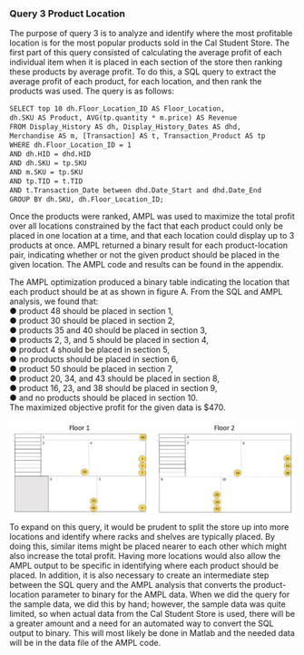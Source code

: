 ### Query 3 Product Location

The purpose of query 3 is to analyze and identify where the most profitable location is for the most popular products sold in the Cal Student Store. The first part of this query consisted of calculating the average profit of each individual item when it is placed in each section of the store then ranking these products by average profit. To do this, a SQL query to extract the average profit of each product, for each location, and then rank the products was used. The query is as follows: 

	SELECT top 10 dh.Floor_Location_ID AS Floor_Location, 
	dh.SKU AS Product, AVG(tp.quantity * m.price) AS Revenue
	FROM Display_History AS dh, Display_History_Dates AS dhd, 
	Merchandise AS m, [Transaction] AS t, Transaction_Product AS tp
	WHERE dh.Floor_Location_ID = 1
	AND dh.HID = dhd.HID 
	AND dh.SKU = tp.SKU
	AND m.SKU = tp.SKU
	AND tp.TID = t.TID
	AND t.Transaction_Date between dhd.Date_Start and dhd.Date_End
	GROUP BY dh.SKU, dh.Floor_Location_ID;

Once the products were ranked, AMPL was used to maximize the total profit over all locations constrained by the fact that each product could only be placed in one location at a time, and that each location could display up to 3 products at once. AMPL returned a binary result for each product-location pair, indicating whether or not the given product should be placed in the given location. The AMPL code and results can be found in the appendix.

The AMPL optimization produced a binary table indicating the location that each product should be at as shown in figure A. From the SQL and AMPL analysis, we found that:   
●	product 48 should be placed in section 1,  
●	product 30 should be placed in section 2,  
●	products 35 and 40 should be placed in section 3,  
●	products 2, 3, and 5 should be placed in section 4,  
●	product 4 should be placed in section 5,  
●	no products should be placed in section 6,  
●	product 50 should be placed in section 7,  
●	product 20, 34, and 43 should be placed in section 8,  
●	product 16, 23, and 38 should be placed in section 9,  
●	and no products should be placed in section 10.    
The maximized objective profit for the given data is $470.   

![](../SQL_Queries/graphs/31.png)
To expand on this query, it would be prudent to split the store up into more locations and identify where racks and shelves are typically placed. By doing this, similar items might be placed nearer to each other which might also increase the total profit. Having more locations would also allow the AMPL output to be specific in identifying where each product should be placed. In addition, it is also necessary to create an intermediate step between the SQL query and the AMPL analysis that converts the product-location parameter to binary for the AMPL data. When we did the query for the sample data, we did this by hand; however, the sample data was quite limited, so when actual data from the Cal Student Store is used, there will be a greater amount and a need for an automated way to convert the SQL output to binary. This will most likely be done in Matlab and the needed data will be in the data file of the AMPL code. 
